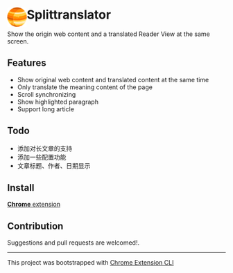 # <img src="public/icons/icon_48.png" width="45" align="left"> Splittranslator

Show the origin web content and a translated Reader View at the same screen.


## Features

- Show original web content and translated content at the same time
- Only translate the meaning content of the page
- Scroll synchronizing
- Show highlighted paragraph
- Support long article

## Todo
- 添加对长文章的支持
- 添加一些配置功能
- 文章标题、作者、日期显示

## Install

[**Chrome** extension]()

## Contribution

Suggestions and pull requests are welcomed!.

---

This project was bootstrapped with [Chrome Extension CLI](https://github.com/dutiyesh/chrome-extension-cli)

